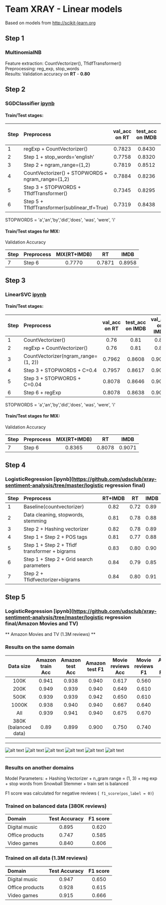 # Team XRAY - Linear models


Based on models from http://scikit-learn.org


## Step 1

### MultinomialNB  

Feature extraction: CountVectorizer(), TfidfTransformer()  
Preprocessing: reg_exp, stop_words  
Results: Validation accuracy on **RT** - **0.80**  


## Step 2

### SGDClassifier [ipynb](https://github.com/udsclub/xray-sentiment-analysis/tree/master/linear_sgdc)  

#### Train/Test stages:

| Step  | Preprocess | val_acc on RT | test_acc on IMDB | val_acc on IMDB | test_acc on RT 
| -- |:------------------ |:-----:|:--------:|:----|:--------:
| 1 | regExp + CountVectorizer() | 0.7823 | 0.8430 | 0.8371 | 0.6910 
| 2 | Step 1 + stop_words='english' | 0.7758 | 0.8320 | 0.8755 | 0.6979
| 3 | Step 2 + ngram_range=(1,2) | 0.7819 | 0.8512 | 0.8883 | 0.6848
| 4 | CountVectorizer() + STOPWORDS + ngram_range=(1,2) | 0.7884 | 0.8236 | 0.8948 | 0.6785
| 5 | Step 3 + STOPWORDS + TfIdfTransformer() | 0.7345 | 0.8295 | 0.9015 | 0.7524
| 6 | Step 5 + TfIdfTransformer(sublinear_tf=True) | 0.7319 | 0.8438 | 0.9059 | 0.7565

STOPWORDS = 'a','an','by','did','does', 'was', 'were', 'i' 



#### Train/Test stages for MIX:

Validation Accuracy

| Step | Preprocess | MIX(RT+IMDB) | RT | IMDB
| ------------- |:------------------|:-----:|:--------:|:----:
| 7 | Step 6 | 0.7770 | 0.7871 |  0.8958



## Step 3

### LinearSVC [ipynb](https://github.com/udsclub/xray-sentiment-analysis/tree/master/linear_svc)  

#### Train/Test stages:

| Step | Preprocess | val_acc on RT | test_acc on IMDB | val_acc on IMDB | test_acc on RT 
| -- |:------------------|:-----:|:--------:|:----:|:--------:
| 1 | CountVectorizer() | 0.76 | 0.81 | 0.86 | 0.68 
| 2 | regExp + CountVectorizer() | 0.76 | 0.81 | 0.86 | 0.68 
| 3 | CountVectorizer(ngram_range=(1, 2)) | 0.7962 | 0.8608 | 0.9081 | 0.7336 
| 4 | Step 3 + STOPWORDS + C=0.4 | 0.7957 | 0.8617 | 0.9070 | 0.7325 
| 5 | Step 3 + STOPWORDS + C=0.04 | 0.8078 | 0.8646 | 0.9083 | 0.7383 
| 6 | Step 6 + regExp | 0.8078 | 0.8638 | 0.9071 | 0.7379 

STOPWORDS = 'a','an','by','did','does', 'was', 'were', 'i' 



#### Train/Test stages for MIX:

Validation Accuracy

| Step | Preprocess | MIX(RT+IMDB) | RT | IMDB
| -- |:------------------|:-----:|:--------:|:----:
| 7 | Step 6 | 0.8365 | 0.8078 | 0.9071


## Step 4

### LogisticRegression [ipynb](https://github.com/udsclub/xray-sentiment-analysis/tree/master/logistic regression final)  


| Step | Preprocess | RT+IMDB | RT | IMDB
| -- |:------------------|:-----:|:--------:|:----|
| 1 | Baseline(countvectorizer) | 0.82 | 0.72 | 0.89
| 2 | Data cleaning, stopwords, stemming | 0.81 | 0.78 | 0.88
| 3 | Step 2 + Hashing vectorizer | 0.82 | 0.78| 0.89
| 4 | Step 1 + Step 2 + POS tags | 0.81 | 0.77 | 0.88
| 5 | Step 1 + Step 2 + Tfidf transformer + bigrams | 0.83 | 0.80 | 0.90
| 6 | Step 1 + Step 2 + Grid search parameters | 0.84 | 0.79 | 0.85
| 7 | Step 2 + Tfidfvectorizer+bigrams | 0.84 | 0.80 | 0.91

## Step 5

### LogisticRegression [ipynb](https://github.com/udsclub/xray-sentiment-analysis/tree/master/logistic regression final/Amazon Movies and TV)  
** Amazon Movies and TV (1.3M reviews) **

### Results on the same domain

Data size | Amazon train Acc | Amazon test Acc | Amazon test F1 | Movie reviews Acc | Movie reviews F1 | Amazon test F1_neg | Movie reviews F1_neg
:-------:|:------:|:--:|:--:|:--:|:--:|:--:|:--:
100K   | 0.941 | 0.938 | 0.940 | 0.617 | 0.560 | 0.785 | 0.420 
200K   | 0.949 | 0.939 | 0.940 | 0.649 | 0.610 | 0.709 | 0.396 
500K   | 0.939 | 0.939 | 0.942 | 0.650 | 0.610 | 0.747 | 0.490 
1000K  | 0.938 | 0.940 | 0.940 | 0.667 | 0.640 | 0.760 | 0.546 
All    | 0.939 | 0.941 | 0.940 | 0.675 | 0.670 | 0.763 | 0.555 
380K (balanced data) | 0.89 | 0.899 | 0.900 | 0.750 | 0.740 | 0.752 | 0.567 

---

![alt text](plots/f1_pos_adata.png "f1 pos amazon")
![alt text](plots/f1_pos_atest.png "f1 pos test")
![alt text](plots/f1_neg_adata.png "f1 neg amazon")
![alt text](plots/f1_neg_atest.png "f1 neg test ")
![alt text](plots/diff_class_ratio_adata.png "diff class ratio amazon")
![alt text](plots/diff_class_ratio_atest.png "diff class ratio test")

---

### Results on another domains

Model Parameters: 
    + Hashing Vectorizer 
    + n_gram range = (1, 3) 
    + reg exp 
    + stop words from Snowball Stemmer 
    + train set is balanced
    
F1 score was calculated for negative reviews (` f1_score(pos_label = 0)`)


### Trained on balanced data (380K reviews)

| Domain | Test Accuracy | F1 score
|:--------|:-----:|:----:
| Digital music | 0.895 | 0.620
| Office products | 0.747 | 0.585
| Video games | 0.840 | 0.606


### Trained on all data (1.3M reviews)

| Domain | Test Accuracy | F1 score
|:--------|:-----:|:----:
| Digital music | 0.947 | 0.650
| Office products | 0.928 | 0.615
| Video games | 0.915 | 0.666

